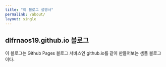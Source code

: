 ```yaml
---
title: "이 블로그 설명서"
permalink: /about/
layout: single
---
```


## dlfrnaos19.github.io 블로그

이 블로그는 Github Pages 블로그 서비스인 github.io를 같이 만들어보는 샘플 블로그이다.